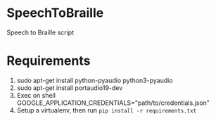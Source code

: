 # SpeechToBraille
Speech to Braille script

# Requirements

1. sudo apt-get install python-pyaudio python3-pyaudio
2. sudo apt-get install portaudio19-dev
3. Exec on shell GOOGLE_APPLICATION_CREDENTIALS="path/to/credentials.json"
4. Setup a virtualenv, then run ```pip install -r requirements.txt```
